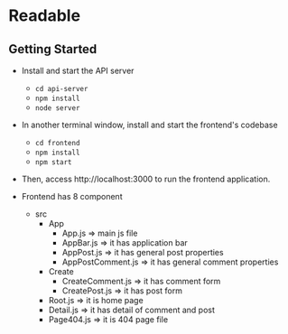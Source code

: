 # Readable

## Getting Started

* Install and start the API server
    - `cd api-server`
    - `npm install`
    - `node server`
* In another terminal window, install and start the frontend's codebase 
    - `cd frontend`
    - `npm install`
    - `npm start`

* Then, access http://localhost:3000 to run the frontend application.

* Frontend has 8 component
	* src
		* App
			- App.js => main js file
			- AppBar.js => it has application bar
			- AppPost.js => it has general post properties
			- AppPostComment.js => it has general comment properties
		* Create
			- CreateComment.js => it has comment form
			- CreatePost.js => it has post form
		- Root.js => it is home page
		- Detail.js => it has detail of comment and post
		- Page404.js => it is 404 page file
